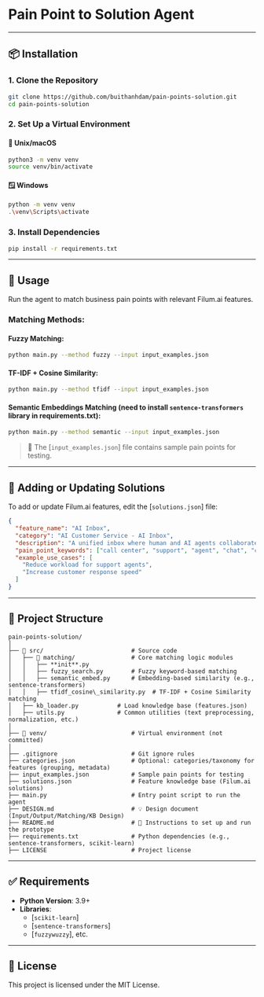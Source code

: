 # Pain Point to Solution Agent

---

## 📦 Installation

### 1. Clone the Repository

```bash
git clone https://github.com/buithanhdam/pain-points-solution.git
cd pain-points-solution
```

### 2. Set Up a Virtual Environment

#### 🔧 Unix/macOS

```bash
python3 -m venv venv
source venv/bin/activate
```

#### 🪟 Windows

```bash
python -m venv venv
.\venv\Scripts\activate
```

### 3. Install Dependencies

```bash
pip install -r requirements.txt
```

---

## 🚀 Usage

Run the agent to match business pain points with relevant Filum.ai features.

### Matching Methods:

#### Fuzzy Matching:

```bash
python main.py --method fuzzy --input input_examples.json
```

#### TF-IDF + Cosine Similarity:

```bash
python main.py --method tfidf --input input_examples.json
```

#### Semantic Embeddings Matching (need to install `sentence-transformers` library in requirements.txt):

```bash
python main.py --method semantic --input input_examples.json
```

> 🔹 The [`input_examples.json`] file contains sample pain points for testing.

---

## 🧠 Adding or Updating Solutions

To add or update Filum.ai features, edit the [`solutions.json`] file:

```json
{
  "feature_name": "AI Inbox",
  "category": "AI Customer Service - AI Inbox",
  "description": "A unified inbox where human and AI agents collaborate.",
  "pain_point_keywords": ["call center", "support", "agent", "chat", "calls", "email", "chatbot"],
  "example_use_cases": [
    "Reduce workload for support agents",
    "Increase customer response speed"
  ]
}
```

---

## 📁 Project Structure

```
pain-points-solution/
│
├── 📁 src/                         # Source code
│   ├── 📁 matching/                # Core matching logic modules
│   │   ├── **init**.py
│   │   ├── fuzzy_search.py        # Fuzzy keyword-based matching
│   │   ├── semantic_embed.py      # Embedding-based similarity (e.g., sentence-transformers)
│   │   ├── tfidf_cosine\_similarity.py  # TF-IDF + Cosine Similarity matching
│   ├── kb_loader.py           # Load knowledge base (features.json)
│   ├── utils.py               # Common utilities (text preprocessing, normalization, etc.)
│
├── 📁 venv/                        # Virtual environment (not committed)
│
├── .gitignore                     # Git ignore rules
├── categories.json                # Optional: categories/taxonomy for features (grouping, metadata)
├── input_examples.json            # Sample pain points for testing
├── solutions.json                 # Feature knowledge base (Filum.ai solutions)
├── main.py                        # Entry point script to run the agent
├── DESIGN.md                      # 💡 Design document (Input/Output/Matching/KB Design)
├── README.md                      # 📘 Instructions to set up and run the prototype
├── requirements.txt               # Python dependencies (e.g., sentence-transformers, scikit-learn)
├── LICENSE                        # Project license
```

---

## ✅ Requirements

* **Python Version**: 3.9+
* **Libraries**:
  - [`scikit-learn`]
  - [`sentence-transformers`]
  - [`fuzzywuzzy`], etc.

---

## 📝 License

This project is licensed under the MIT License.  